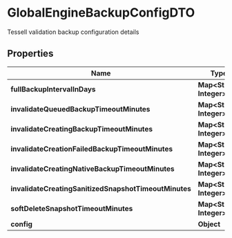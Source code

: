 

# GlobalEngineBackupConfigDTO

Tessell validation backup configuration details

## Properties

Name | Type | Description | Notes
------------ | ------------- | ------------- | -------------
**fullBackupIntervalInDays** | **Map&lt;String, Integer&gt;** |  |  [optional]
**invalidateQueuedBackupTimeoutMinutes** | **Map&lt;String, Integer&gt;** |  |  [optional]
**invalidateCreatingBackupTimeoutMinutes** | **Map&lt;String, Integer&gt;** |  |  [optional]
**invalidateCreationFailedBackupTimeoutMinutes** | **Map&lt;String, Integer&gt;** |  |  [optional]
**invalidateCreatingNativeBackupTimeoutMinutes** | **Map&lt;String, Integer&gt;** |  |  [optional]
**invalidateCreatingSanitizedSnapshotTimeoutMinutes** | **Map&lt;String, Integer&gt;** |  |  [optional]
**softDeleteSnapshotTimeoutMinutes** | **Map&lt;String, Integer&gt;** |  |  [optional]
**config** | **Object** |  |  [optional]



